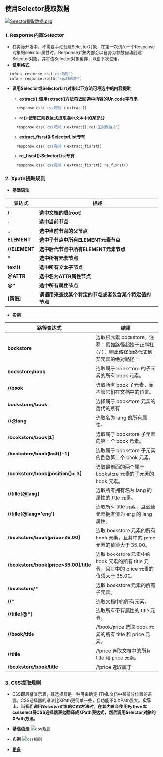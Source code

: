 ## 使用Selector提取数据
[![Selector提取数据.png](https://i.loli.net/2018/05/02/5ae91e00e6daf.png)](https://i.loli.net/2018/05/02/5ae91e00e6daf.png)

### 1. Response内置Selector
- 在实际开发中，不需要手动创建Selector对象，在第一次访问一个Response对象的selector属性时，Response对象内部会以自身为参数自动创建Selector对象，并将该Selector对象缓存，以便下次使用。
- **使用格式**
```python
  info = response.css('css规则')
  info = response.xpath('xpath规则')
```
- **调用Selector或SelectorList对象以下方法可将选中的内容提取**

    - **extract():调用extract()方法将返回选中内容的Unicode字符串**
    ```python
      response.css('css规则').extract()
    ```
    - **re():使用正则表达式提取选中文本中的某部分**
    ```python
      response.css('css规则').extract().re('正则表达式')
    ```
    - **extract_fisrst():SelectorList专有**
    ```python
      response.css('css规则').extract_fisrst()
    ```
    - **re_fisrst():SelectorList专有**
    ```python
      response.css('css规则').extract_fisrst().re_fisrst()
    ```
### 2. Xpath提取规则
  - **基础语法**

  |表达式|描述|
  |----|----|
  |**/**|**选中文档的根(root)**|
  |**.**|**选中当前节点**|
  |**..**|**选中当前节点的父节点**|
  |**ELEMENT**|**选中子节点中所有ELEMENT元素节点**|
  |**//ELEMENT**|**选中后代节点中所有ELEMENT元素节点**|
  |**\***|**选中所有元素节点**|
  |**text()**|**选中所有文本子节点**|
  |**@ATTR**|**选中名为ATTR属性节点**|
  |**@\***|**选中所有属性节点**|
  |**[谓语]**|**谓语用来查找某个特定的节点或者包含某个特定值的节点**|

  - **实例**

| 路径表达式 |	结果|
|----|----|
|**bookstore**|选取根元素 bookstore。注释：假如路径起始于正斜杠( / )，则此路径始终代表到某元素的绝对路径！
|**bookstore/book**|选取属于 bookstore 的子元素的所有 book 元素。|
|**//book**|选取所有 book 子元素，而不管它们在文档中的位置。|
|**bookstore//book**|选择属于 bookstore 元素的后代的所有| book 元素，而不管它们位于 bookstore 之下的什么位置。|
|**//@lang**|	选取名为 lang 的所有属性。|
|**/bookstore/book[1]**|	选取属于 bookstore 子元素的第一个 book 元素。|/bookstore/book[last()]|	选取属于 bookstore 子元素的最后一个 book 元素。|
|**/bookstore/book[last()-1]**|	选取属于 bookstore 子元素的倒数第二个 book 元素。|
|**/bookstore/book[position()< 3]**|	选取最前面的两个属于 bookstore 元素的子元素的 book 元素。|
|**//title[@lang]**|	选取所有拥有名为 lang 的属性的 title 元素。|
|**//title[@lang='eng']**|	选取所有 title 元素，且这些元素拥有值为 eng 的 lang 属性。|
|**/bookstore/book[price>35.00]**|选取 bookstore 元素的所有 book 元素，且其中的 price 元素的值须大于 35.00。|
|**/bookstore/book[price>35.00]/title**|	选取 bookstore 元素中的 book 元素的所有 title 元素，且其中的 price 元素的值须大于 35.00。|
| **/bookstore/*** | 选取 bookstore 元素的所有子元素。 |
| **//***          | 选取文档中的所有元素。            |
| **//title[@\***] | 选取所有带有属性的 title 元素。   |
|**//book/title** | //book/price	选取 book 元素的所有 title 和 price 元素。|
|**//title** | //price	选取文档中的所有 title 和 price 元素。|
|**/bookstore/book/title** | //price	选取属于| |**bookstore** |元素的 book 元素的所有 title 元素，以及文档中所有的 price 元素。|

### 3. CSS提取规则
  - CSS即层叠演示表，其选择器是一种用来确定HTML文档中某部分位置的语言。CSS选择器的语法比XPath更简单一些，但功能不如XPath强大。**实际上，当我们调用Selector对象的CSS方法时，在其内部会使用Python库cssselect将CSS选择器表达翻译成XPath表达式，然后调用Selector对象的XPath方法。**

  - **基础语法**
  ![css规则](E:/坚果云同步/atom书籍/爬虫知识/res/基础语法.png)

  - **实例**
  ![css规则](E:/坚果云同步/atom书籍/爬虫知识/res/实例.png)
  - [**更多**](https://www.w3.org/TR/selectors-3/)
